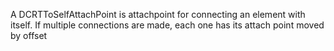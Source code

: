 A DCRTToSelfAttachPoint is attachpoint for connecting an element with itself.
If multiple connections are made, each one has its attach point moved by offset
